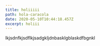 ```yaml
---
title: holiiiii
path: hola-caracola
date: 2020-05-10T10:44:18.457Z
excerpt: holiii
---
```

lkjsdnfkjsdflkjsadgkljdnbasklgblaskdfbgnkl